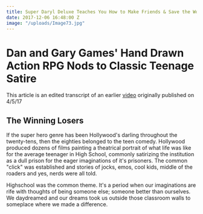 ```yaml
---
title: Super Daryl Deluxe Teaches You How to Make Friends & Save the World
date: 2017-12-06 16:48:00 Z
image: "/uploads/Image73.jpg"
---
```


# Dan and Gary Games' Hand Drawn Action RPG Nods to Classic Teenage Satire

This article is an edited transcript of an earlier [video](https://www.youtube.com/watch?v=RkOPysxAm74) originally published on 4/5/17

## The Winning Losers

If the super hero genre has been Hollywood's darling throughout the twenty-tens, then the eighties belonged to the teen comedy. Hollywood produced dozens of films painting a theatrical portrait of what life was like for the  average teenager in High School, commonly satirizing the institution as a dull prison for the eager imaginations of it's prisoners. The common "click" was established and stories of jocks, emos, cool kids, middle of the roaders and yes, nerds were all told.  

Highschool was the common theme. It's a period when our imaginations are rife with thoughts of being someone else; someone better than ourselves. We daydreamed and our dreams took us outside those classroom walls to someplace where we made a difference. 